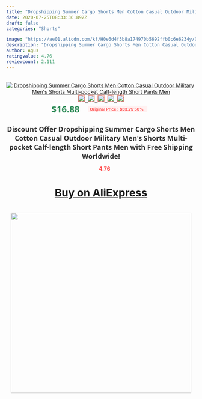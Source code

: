 ```yaml
---
title: "Dropshipping Summer Cargo Shorts Men Cotton Casual Outdoor Military Men's Shorts Multi-pocket Calf-length Short Pants Men"
date: 2020-07-25T08:33:36.892Z
draft: false
categories: "Shorts"

image: "https://ae01.alicdn.com/kf/H0e6d4f3b8a174970b5692ffb0c6e6234y/Dropshipping-Summer-Cargo-Shorts-Men-Cotton-Casual-Outdoor-Military-Men-s-Shorts-Multi-pocket-Calf-length.jpg"
description: "Dropshipping Summer Cargo Shorts Men Cotton Casual Outdoor Military Men's Shorts Multi-pocket Calf-length Short Pants Men"
author: Agus
ratingvalue: 4.76
reviewcount: 2.111
---
```

<br>
<div style="text-align: center;">
<a href="https://s.click.aliexpress.com/e/_AXB0xj" target="_blank" rel="nofollow noopener noreferrer"><img alt="Dropshipping Summer Cargo Shorts Men Cotton Casual Outdoor Military Men's Shorts Multi-pocket Calf-length Short Pants Men" class="magnifier-image" src="https://ae01.alicdn.com/kf/H0e6d4f3b8a174970b5692ffb0c6e6234y/Dropshipping-Summer-Cargo-Shorts-Men-Cotton-Casual-Outdoor-Military-Men-s-Shorts-Multi-pocket-Calf-length.jpg_640x640.jpg">
<br>
<img style="border:1px solid salmon" src="https://ae01.alicdn.com/kf/H0e6d4f3b8a174970b5692ffb0c6e6234y/Dropshipping-Summer-Cargo-Shorts-Men-Cotton-Casual-Outdoor-Military-Men-s-Shorts-Multi-pocket-Calf-length.jpg_120x120.jpg">&nbsp;&nbsp;<img style="border:1px solid salmon" src="https://ae01.alicdn.com/kf/Hdf5f8c57a85a40f685c0ad81d3905620y/Dropshipping-Summer-Cargo-Shorts-Men-Cotton-Casual-Outdoor-Military-Men-s-Shorts-Multi-pocket-Calf-length.jpg_120x120.jpg">&nbsp;&nbsp;<img style="border:1px solid salmon" src="https://ae01.alicdn.com/kf/H4bc3c773853b4ef7a02c49da6de5c2007/Dropshipping-Summer-Cargo-Shorts-Men-Cotton-Casual-Outdoor-Military-Men-s-Shorts-Multi-pocket-Calf-length.jpg_120x120.jpg">&nbsp;&nbsp;<img style="border:1px solid salmon" src="https://ae01.alicdn.com/kf/H284e29e6f7ab46dc886c9cfd87d98adeF/Dropshipping-Summer-Cargo-Shorts-Men-Cotton-Casual-Outdoor-Military-Men-s-Shorts-Multi-pocket-Calf-length.jpg_120x120.jpg">&nbsp;&nbsp;<img style="border:1px solid salmon" src="https://ae01.alicdn.com/kf/H8aef4d7ab5fd40f7bf50d8cd08d80d31J/Dropshipping-Summer-Cargo-Shorts-Men-Cotton-Casual-Outdoor-Military-Men-s-Shorts-Multi-pocket-Calf-length.jpg_120x120.jpg"></a></div><br0>
<div style="text-align: center;"><span style="background-color: white; border: 0px; box-sizing: border-box; color: seagreen; display: inline-block; font-family: &quot;open sans&quot; , &quot;arial&quot; , &quot;helvetica&quot; , sans-serif , &quot;heiti&quot;; font-size: 24px; font-stretch: inherit; font-weight: 700; line-height: inherit; margin: 0px 10px 0px 0px; padding: 0px; vertical-align: middle;">$16.88 </span>
<span style="background: rgb(255 , 241 , 241); border-radius: 3px; border: 0px; box-sizing: border-box; color: #ff4747; display: inline-block; font-family: inherit; font-size: 12px; font-stretch: inherit; font-style: inherit; font-variant: inherit; font-weight: 600; line-height: inherit; margin: 0px; padding: 2px 5px; transform: scale(0.9); vertical-align: middle;">Original Price : <b style="text-decoration: line-through;">$33.75 </b> 50%&nbsp;&nbsp;</span></div>
<h1 style="color: #333333; display: inline-block; font-family: &quot;open sans&quot; , &quot;arial&quot; , &quot;helvetica&quot; , sans-serif , &quot;heiti&quot;; font-size: 18px; font-stretch: inherit; font-weight: 700; text-align: center;">Discount Offer Dropshipping Summer Cargo Shorts Men Cotton Casual Outdoor Military Men's Shorts Multi-pocket Calf-length Short Pants Men with Free Shipping Worldwide!</h1>
<div style="color: #ff4747; text-align: center;">
<img src="https://4.bp.blogspot.com/-M0ZcTcb-5uY/XleCXlxnR4I/AAAAAAAAAEc/OrjgMkXV1oMQFaCRZj5HQwOCBcu3w1FegCPcBGAYYCw/s1600/star.png" style="height: 15px;">&nbsp;<b>4.76</b></div>
<div class="button_cont" align="center"><a class="buynow_a" href="https://s.click.aliexpress.com/e/_AXB0xj" target="_blank" rel="nofollow noopener noreferrer"><H1>Buy on AliExpress</H1></a></div><br>
<div class="separator" style="clear: both; text-align: center;">
<img src="https://lh3.googleusercontent.com/-pTy5HemUv9M/XlePHvY0dAI/AAAAAAAAAE4/0nX5iRUoIWY8eMW9Dpxeirr157OZliDIgCLcBGAsYHQ/s1600/badge.gif" width="480">
</div>
